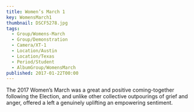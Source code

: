 ```yaml
---
title: Women’s March 1
key: WomensMarch1
thumbnail: DSCF5278.jpg
tags:
  - Group/Womens-March
  - Group/Demonstration
  - Camera/XT-1
  - Location/Austin
  - Location/Texas
  - Period/Student
  - AlbumGroup/WomensMarch
published: 2017-01-22T00:00
---
```

The 2017 Women’s March was a great and positive coming-together following the Election, and unlike other collective outpourings of grief and anger, offered a left a genuinely uplifting an empowering sentiment.
